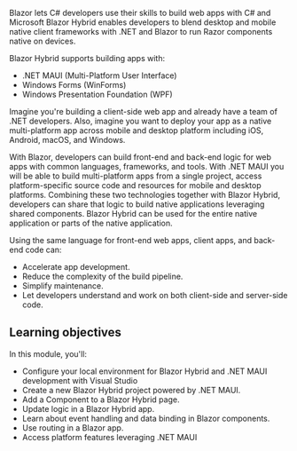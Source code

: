 Blazor lets C# developers use their skills to build web apps with C# and Microsoft Blazor Hybrid enables developers to blend desktop and mobile native client frameworks with .NET and Blazor to run Razor components native on devices. 

Blazor Hybrid supports building apps with:
- .NET MAUI (Multi-Platform User Interface)
- Windows Forms (WinForms)
- Windows Presentation Foundation (WPF)

Imagine you're building a client-side web app and already have a team of .NET developers. Also, imagine you want to deploy your app as a native multi-platform app across mobile and desktop platform including iOS, Android, macOS, and Windows. 

With Blazor, developers can build front-end and back-end logic for web apps with common languages, frameworks, and tools. With .NET MAUI you will be able to build multi-platform apps from a single project, access platform-specific source code and resources for mobile and desktop platforms. Combining these two technologies together with Blazor Hybrid, developers can share that logic to build native applications leveraging shared components. Blazor Hybrid can be used for the entire native application or parts of the native application.


Using the same language for front-end web apps, client apps, and back-end code can:

- Accelerate app development.
- Reduce the complexity of the build pipeline.
- Simplify maintenance.
- Let developers understand and work on both client-side and server-side code.

## Learning objectives

In this module, you'll:

- Configure your local environment for Blazor Hybrid and .NET MAUI development with Visual Studio
- Create a new Blazor Hybrid project powered by .NET MAUI.
- Add a Component to a Blazor Hybrid page.
- Update logic in a Blazor Hybrid app.
- Learn about event handling and data binding in Blazor components.
- Use routing in a Blazor app.
- Access platform features leveraging .NET MAUI
